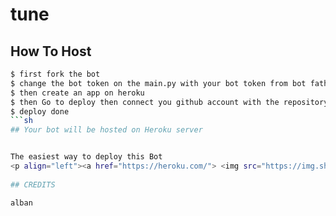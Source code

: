 # tune
## How To Host
```sh
$ first fork the bot 
$ change the bot token on the main.py with your bot token from bot father
$ then create an app on heroku 
$ then Go to deploy then connect you github account with the repository
$ deploy done 
```sh
## Your bot will be hosted on Heroku server


The easiest way to deploy this Bot
<p align="left"><a href="https://heroku.com/"> <img src="https://img.shields.io/badge/Deploy%20To%20Heroku-black?style=for-the-badge&logo=heroku" width="220" height="38.45"/></a></p>
 
## CREDITS

alban 
